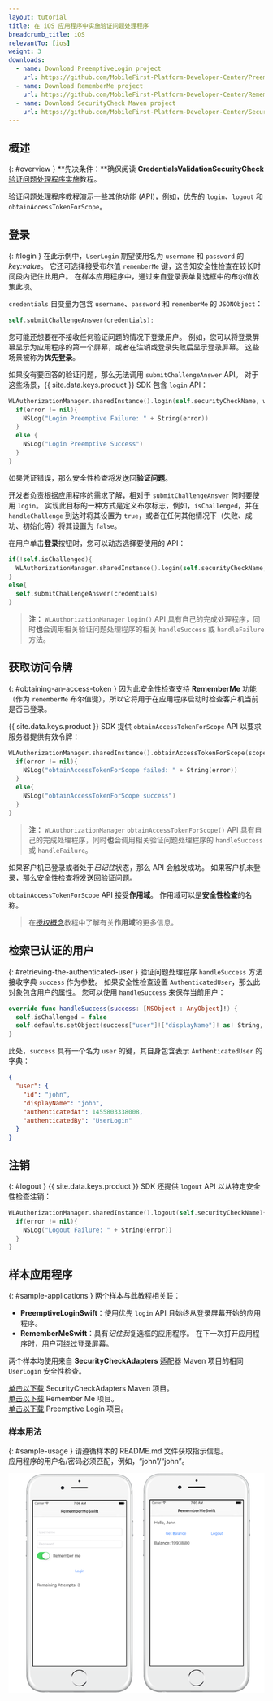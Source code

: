 ```yaml
---
layout: tutorial
title: 在 iOS 应用程序中实施验证问题处理程序
breadcrumb_title: iOS
relevantTo: [ios]
weight: 3
downloads:
  - name: Download PreemptiveLogin project
    url: https://github.com/MobileFirst-Platform-Developer-Center/PreemptiveLoginSwift/tree/release80
  - name: Download RememberMe project
    url: https://github.com/MobileFirst-Platform-Developer-Center/RememberMeSwift/tree/release80
  - name: Download SecurityCheck Maven project
    url: https://github.com/MobileFirst-Platform-Developer-Center/SecurityCheckAdapters/tree/release80
---
```

<!-- NLS_CHARSET=UTF-8 -->
## 概述
{: #overview }
**先决条件：**确保阅读 **CredentialsValidationSecurityCheck** [验证问题处理程序实施](../../credentials-validation/ios/)教程。

验证问题处理程序教程演示一些其他功能 (API)，例如，优先的 `login`、`logout` 和 `obtainAccessTokenForScope`。

## 登录
{: #login }
在此示例中，`UserLogin` 期望使用名为 `username` 和 `password` 的 *key:value*。 它还可选择接受布尔值 `rememberMe` 键，这告知安全性检查在较长时间段内记住此用户。 在样本应用程序中，通过来自登录表单复选框中的布尔值收集此项。

`credentials` 自变量为包含 `username`、`password` 和 `rememberMe` 的 `JSONObject`：

```swift
self.submitChallengeAnswer(credentials);
```

您可能还想要在不接收任何验证问题的情况下登录用户。 例如，您可以将登录屏幕显示为应用程序的第一个屏幕，或者在注销或登录失败后显示登录屏幕。 这些场景被称为**优先登录**。

如果没有要回答的验证问题，那么无法调用 `submitChallengeAnswer` API。 对于这些场景，{{ site.data.keys.product }} SDK 包含 `login` API：

```swift
WLAuthorizationManager.sharedInstance().login(self.securityCheckName, withCredentials: credentials) { (error) -> Void in
  if(error != nil){
    NSLog("Login Preemptive Failure: " + String(error))
  }
  else {
    NSLog("Login Preemptive Success")
  }
}
```

如果凭证错误，那么安全性检查将发送回**验证问题**。

开发者负责根据应用程序的需求了解，相对于 `submitChallengeAnswer` 何时要使用 `login`。 实现此目标的一种方式是定义布尔标志，例如，`isChallenged`，并在 `handleChallenge` 到达时将其设置为 `true`，或者在任何其他情况下（失败、成功、初始化等）将其设置为 `false`。

在用户单击**登录**按钮时，您可以动态选择要使用的 API：

```swift
if(!self.isChallenged){
  WLAuthorizationManager.sharedInstance().login(self.securityCheckName, withCredentials: credentials) { (error) -> Void in}
}
else{
  self.submitChallengeAnswer(credentials)
}
```

> **注：**
>`WLAuthorizationManager` `login()` API 具有自己的完成处理程序，同时**也**会调用相关验证问题处理程序的相关 `handleSuccess` 或 `handleFailure` 方法。

## 获取访问令牌
{: #obtaining-an-access-token }
因为此安全性检查支持 **RememberMe** 功能（作为 `rememberMe` 布尔值键），所以它将用于在应用程序启动时检查客户机当前是否已登录。

{{ site.data.keys.product }} SDK 提供 `obtainAccessTokenForScope` API 以要求服务器提供有效令牌：

```swift
WLAuthorizationManager.sharedInstance().obtainAccessTokenForScope(scope) { (token, error) -> Void in
  if(error != nil){
    NSLog("obtainAccessTokenForScope failed: " + String(error))
  }
  else{
    NSLog("obtainAccessTokenForScope success")
  }
}
```

> **注：**
>`WLAuthorizationManager` `obtainAccessTokenForScope()` API 具有自己的完成处理程序，同时**也**会调用相关验证问题处理程序的 `handleSuccess` 或 `handleFailure`。

如果客户机已登录或者处于*已记住*状态，那么 API 会触发成功。 如果客户机未登录，那么安全性检查将发送回验证问题。

`obtainAccessTokenForScope` API 接受**作用域**。 作用域可以是**安全性检查**的名称。

> 在[授权概念](../../)教程中了解有关**作用域**的更多信息。

## 检索已认证的用户
{: #retrieving-the-authenticated-user }
验证问题处理程序 `handleSuccess` 方法接收字典 `success` 作为参数。
如果安全性检查设置 `AuthenticatedUser`，那么此对象包含用户的属性。 您可以使用 `handleSuccess` 来保存当前用户：

```swift
override func handleSuccess(success: [NSObject : AnyObject]!) {
  self.isChallenged = false
  self.defaults.setObject(success["user"]!["displayName"]! as! String, forKey: "displayName")
}
```

此处，`success` 具有一个名为 `user` 的键，其自身包含表示 `AuthenticatedUser` 的字典：

```json
{
  "user": {
    "id": "john",
    "displayName": "john",
    "authenticatedAt": 1455803338008,
    "authenticatedBy": "UserLogin"
  }
}
```

## 注销
{: #logout }
{{ site.data.keys.product }} SDK 还提供 `logout` API 以从特定安全性检查注销：

```swift
WLAuthorizationManager.sharedInstance().logout(self.securityCheckName){ (error) -> Void in
  if(error != nil){
    NSLog("Logout Failure: " + String(error))
  }
}
```

## 样本应用程序
{: #sample-applications }
两个样本与此教程相关联：

- **PreemptiveLoginSwift**：使用优先 `login` API 且始终从登录屏幕开始的应用程序。
- **RememberMeSwift**：具有*记住我*复选框的应用程序。 在下一次打开应用程序时，用户可绕过登录屏幕。

两个样本均使用来自 **SecurityCheckAdapters** 适配器 Maven 项目的相同 `UserLogin` 安全性检查。

[单击以下载](https://github.com/MobileFirst-Platform-Developer-Center/SecurityCheckAdapters/tree/release80) SecurityCheckAdapters Maven 项目。  
[单击以下载](https://github.com/MobileFirst-Platform-Developer-Center/RememberMeSwift/tree/release80) Remember Me 项目。  
[单击以下载](https://github.com/MobileFirst-Platform-Developer-Center/PreemptiveLoginSwift/tree/release80) Preemptive Login 项目。  

### 样本用法
{: #sample-usage }
请遵循样本的 README.md 文件获取指示信息。  
应用程序的用户名/密码必须匹配，例如，“john”/“john”。

![样本应用程序](sample-application.png)

